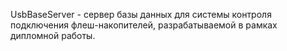 UsbBaseServer - сервер базы данных для системы контроля подключения флеш-накопителей, разрабатываемой в рамках дипломной работы.
